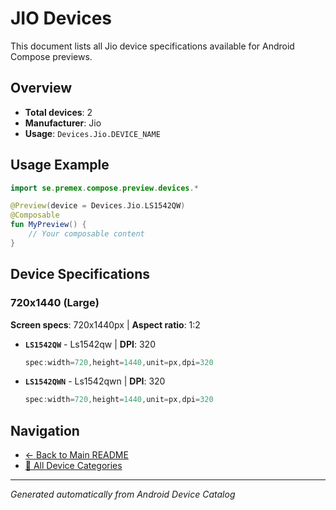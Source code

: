# JIO Devices

This document lists all Jio device specifications available for Android Compose previews.

## Overview

- **Total devices**: 2
- **Manufacturer**: Jio
- **Usage**: `Devices.Jio.DEVICE_NAME`

## Usage Example

```kotlin
import se.premex.compose.preview.devices.*

@Preview(device = Devices.Jio.LS1542QW)
@Composable
fun MyPreview() {
    // Your composable content
}
```

## Device Specifications

### 720x1440 (Large)

**Screen specs**: 720x1440px | **Aspect ratio**: 1:2

- **`LS1542QW`** - Ls1542qw | **DPI**: 320
  ```kotlin
  spec:width=720,height=1440,unit=px,dpi=320
  ```

- **`LS1542QWN`** - Ls1542qwn | **DPI**: 320
  ```kotlin
  spec:width=720,height=1440,unit=px,dpi=320
  ```

## Navigation

- [← Back to Main README](../../README.md)
- [📱 All Device Categories](../README.md)

---
*Generated automatically from Android Device Catalog*
